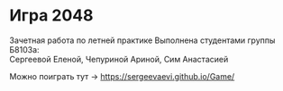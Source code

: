 # Игра 2048 
Зачетная работа по летней практике
Выполнена студентами группы Б8103а:              
Сергеевой Еленой,
Чепуриной Ариной,
Сим Анастасией

Можно поиграть тут -> https://sergeevaevi.github.io/Game/
